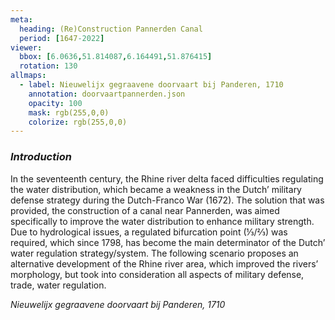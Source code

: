 ```yaml
---
meta:
  heading: (Re)Construction Pannerden Canal
  period: [1647-2022]
viewer:
  bbox: [6.0636,51.814087,6.164491,51.876415]
  rotation: 130
allmaps:
  - label: Nieuwelijx gegraavene doorvaart bij Panderen, 1710
    annotation: doorvaartpannerden.json
    opacity: 100
    mask: rgb(255,0,0)
    colorize: rgb(255,0,0)
---
```


### _Introduction_

In the seventeenth century, the Rhine river delta faced difficulties regulating the water distribution, which became a weakness in the Dutch’ military defense strategy during the Dutch-Franco War (1672). The solution that was provided, the construction of a canal near Pannerden, was aimed specifically to improve the water distribution to enhance military strength. Due to hydrological issues, a regulated bifurcation point (⅓/⅔) was required, which since 1798, has become the main determinator of the Dutch’ water regulation strategy/system. 
The following scenario proposes an alternative development of the Rhine river area, which improved the rivers’ morphology, but took into consideration all aspects of military defense, trade, water regulation.

_Nieuwelijx gegraavene doorvaart bij Panderen, 1710_
